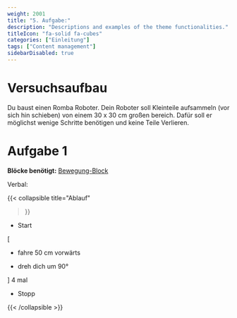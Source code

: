 ```yaml
---
weight: 2001
title: "5. Aufgabe:"
description: "Descriptions and examples of the theme functionalities."
titleIcon: "fa-solid fa-cubes"
categories: ["Einleitung"]
tags: ["Content management"]
sidebarDisabled: true
---
```


# Versuchsaufbau

Du baust einen Romba Roboter. Dein Roboter soll Kleinteile aufsammeln (vor sich hin schieben) von einem 30 x 30 cm großen bereich. Dafür soll er möglichst wenige Schritte benötigen und keine Teile Verlieren.

# Aufgabe 1

**Blöcke benötigt:** [Bewegung-Block](/2.-allgemeine-blöcke/1.-bewegung.html)

Verbal: 

{{< collapsible
    title="Ablauf"
>}}

- Start

[

- fahre 50 cm vorwärts 

- dreh dich um 90°

] 4 mal

- Stopp

{{< /collapsible >}}


